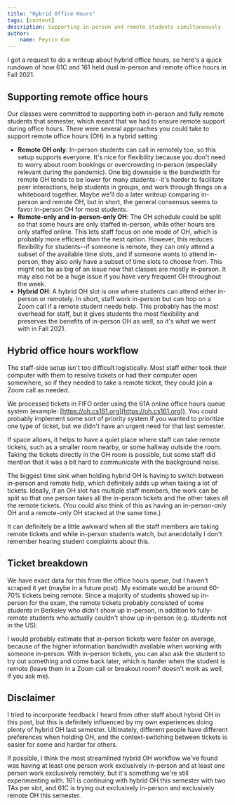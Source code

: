 ```yaml
---
title: "Hybrid Office Hours"
tags: [content]
description: Supporting in-person and remote students simultaneously
author:
    name: Peyrin Kao
---
```


I got a request to do a writeup about hybrid office hours, so here's a quick rundown of how 61C and 161 held dual in-person and remote office hours in Fall 2021.

## Supporting remote office hours

Our classes were committed to supporting both in-person and fully remote students that semester, which meant that we had to ensure remote support during office hours. There were several approaches you could take to support remote office hours (OH) in a hybrid setting:

- **Remote OH only**: In-person students can call in remotely too, so this setup supports everyone. It's nice for flexibility because you don't need to worry about room bookings or overcrowding in-person (especially relevant during the pandemic). One big downside is the bandwidth for remote OH tends to be lower for many students--it's harder to facilitate peer interactions, help students in groups, and work through things on a whiteboard together. Maybe we'll do a later writeup comparing in-person and remote OH, but in short, the general consensus seems to favor in-person OH for most students.
- **Remote-only and in-person-only OH**: The OH schedule could be split so that some hours are only staffed in-person, while other hours are only staffed online. This lets staff focus on one mode of OH, which is probably more efficient than the next option. However, this reduces flexibility for students--if someone is remote, they can only attend a subset of the available time slots, and if someone wants to attend in-person, they also only have a subset of time slots to choose from. This might not be as big of an issue now that classes are mostly in-person. It may also not be a huge issue if you have very frequent OH throughout the week.
- **Hybrid OH**: A hybrid OH slot is one where students can attend either in-person or remotely. In short, staff work in-person but can hop on a Zoom call if a remote student needs help. This probably has the most overhead for staff, but it gives students the most flexibility and preserves the benefits of in-person OH as well, so it's what we went with in Fall 2021.


## Hybrid office hours workflow

The staff-side setup isn't too difficult logistically. Most staff either took their computer with them to resolve tickets or had their computer open somewhere, so if they needed to take a remote ticket, they could join a Zoom call as needed.

We processed tickets in FIFO order using the 61A online office hours queue system (example: [https://oh.cs161.org](https://oh.cs161.org)). You could probably implement some sort of priority system if you wanted to prioritize one type of ticket, but we didn't have an urgent need for that last semester.

If space allows, it helps to have a quiet place where staff can take remote tickets, such as a smaller room nearby, or some hallway outside the room. Taking the tickets directly in the OH room is possible, but some staff did mention that it was a bit hard to communicate with the background noise.

The biggest time sink when holding hybrid OH is having to switch between in-person and remote help, which definitely adds up when taking a lot of tickets. Ideally, if an OH slot has multiple staff members, the work can be split so that one person takes all the in-person tickets and the other takes all the remote tickets. (You could also think of this as having an in-person-only OH and a remote-only OH stacked at the same time.)

It can definitely be a little awkward when all the staff members are taking remote tickets and while in-person students watch, but anecdotally I don't remember hearing student complaints about this.


## Ticket breakdown

We have exact data for this from the office hours queue, but I haven't scraped it yet (maybe in a future post). My estimate would be around 60-70% tickets being remote. Since a majority of students showed up in-person for the exam, the remote tickets probably consisted of some students in Berkeley who didn't show up in-person, in addition to fully-remote students who actually couldn't show up in-person (e.g. students not in the US).

I would probably estimate that in-person tickets were faster on average, because of the higher information bandwidth available when working with someone in-person. With in-person tickets, you can also ask the student to try out something and come back later, which is harder when the student is remote (leave them in a Zoom call or breakout room? doesn't work as well, if you ask me).


## Disclaimer

I tried to incorporate feedback I heard from other staff about hybrid OH in this post, but this is definitely influenced by my own experiences doing plenty of hybrid OH last semester. Ultimately, different people have different preferences when holding OH, and the context-switching between tickets is easier for some and harder for others.

If possible, I think the most streamlined hybrid OH workflow we've found was having at least one person work exclusively in-person and at least one person work exclusively remotely, but it's something we're still experimenting with. 161 is continuing with hybrid OH this semester with two TAs per slot, and 61C is trying out exclusively in-person and exclusively remote OH this semester.